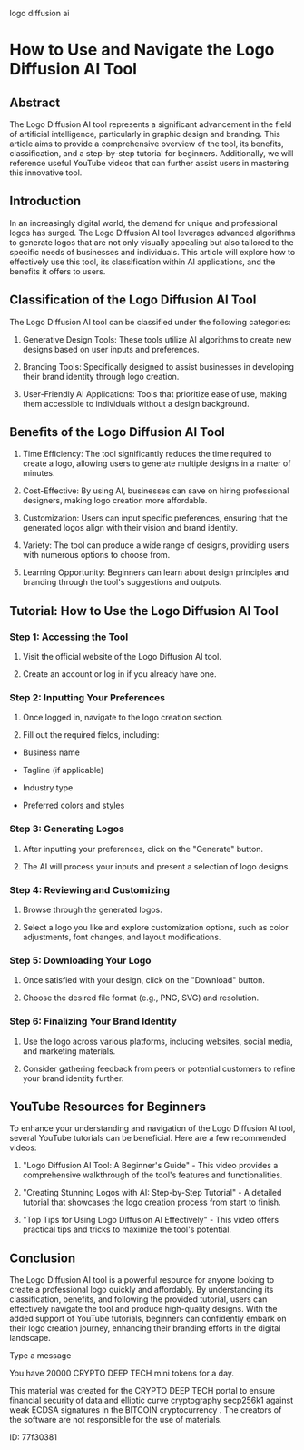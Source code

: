 logo diffusion ai
# How to Use and Navigate the Logo Diffusion AI Tool



## Abstract



The Logo Diffusion AI tool represents a significant advancement in the field of artificial intelligence, particularly in graphic design and branding. This article aims to provide a comprehensive overview of the tool, its benefits, classification, and a step-by-step tutorial for beginners. Additionally, we will reference useful YouTube videos that can further assist users in mastering this innovative tool.



## Introduction



In an increasingly digital world, the demand for unique and professional logos has surged. The Logo Diffusion AI tool leverages advanced algorithms to generate logos that are not only visually appealing but also tailored to the specific needs of businesses and individuals. This article will explore how to effectively use this tool, its classification within AI applications, and the benefits it offers to users.



## Classification of the Logo Diffusion AI Tool



The Logo Diffusion AI tool can be classified under the following categories:



1. Generative Design Tools: These tools utilize AI algorithms to create new designs based on user inputs and preferences.

2. Branding Tools: Specifically designed to assist businesses in developing their brand identity through logo creation.

3. User-Friendly AI Applications: Tools that prioritize ease of use, making them accessible to individuals without a design background.



## Benefits of the Logo Diffusion AI Tool



1. Time Efficiency: The tool significantly reduces the time required to create a logo, allowing users to generate multiple designs in a matter of minutes.

2. Cost-Effective: By using AI, businesses can save on hiring professional designers, making logo creation more affordable.

3. Customization: Users can input specific preferences, ensuring that the generated logos align with their vision and brand identity.

4. Variety: The tool can produce a wide range of designs, providing users with numerous options to choose from.

5. Learning Opportunity: Beginners can learn about design principles and branding through the tool's suggestions and outputs.



## Tutorial: How to Use the Logo Diffusion AI Tool



### Step 1: Accessing the Tool



1. Visit the official website of the Logo Diffusion AI tool.

2. Create an account or log in if you already have one.



### Step 2: Inputting Your Preferences



1. Once logged in, navigate to the logo creation section.

2. Fill out the required fields, including:

- Business name

- Tagline (if applicable)

- Industry type

- Preferred colors and styles



### Step 3: Generating Logos



1. After inputting your preferences, click on the "Generate" button.

2. The AI will process your inputs and present a selection of logo designs.



### Step 4: Reviewing and Customizing



1. Browse through the generated logos.

2. Select a logo you like and explore customization options, such as color adjustments, font changes, and layout modifications.



### Step 5: Downloading Your Logo



1. Once satisfied with your design, click on the "Download" button.

2. Choose the desired file format (e.g., PNG, SVG) and resolution.



### Step 6: Finalizing Your Brand Identity



1. Use the logo across various platforms, including websites, social media, and marketing materials.

2. Consider gathering feedback from peers or potential customers to refine your brand identity further.



## YouTube Resources for Beginners



To enhance your understanding and navigation of the Logo Diffusion AI tool, several YouTube tutorials can be beneficial. Here are a few recommended videos:



1. "Logo Diffusion AI Tool: A Beginner's Guide" - This video provides a comprehensive walkthrough of the tool's features and functionalities.

2. "Creating Stunning Logos with AI: Step-by-Step Tutorial" - A detailed tutorial that showcases the logo creation process from start to finish.

3. "Top Tips for Using Logo Diffusion AI Effectively" - This video offers practical tips and tricks to maximize the tool's potential.



## Conclusion



The Logo Diffusion AI tool is a powerful resource for anyone looking to create a professional logo quickly and affordably. By understanding its classification, benefits, and following the provided tutorial, users can effectively navigate the tool and produce high-quality designs. With the added support of YouTube tutorials, beginners can confidently embark on their logo creation journey, enhancing their branding efforts in the digital landscape.



Type a message

You have 20000 CRYPTO DEEP TECH mini tokens for a day.


This material was created for the  CRYPTO DEEP TECH portal  to ensure financial security of data and elliptic curve cryptography  secp256k1 against weak ECDSA  signatures   in the  BITCOIN cryptocurrency . The creators of the software are not responsible for the use of materials.

 ID: 77f30381
